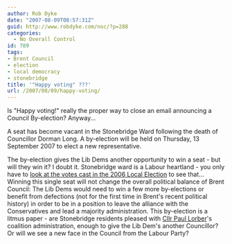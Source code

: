 ```yaml
---
author: Rob Dyke
date: "2007-08-09T08:57:31Z"
guid: http://www.robdyke.com/noc/?p=288
categories:
  - No Overall Control
id: 789
tags:
- Brent Council
- election
- local democracy
- stonebridge
title: '"Happy voting" ???'
url: /2007/08/09/happy-voting/
---
```

Is "Happy voting!" really the proper way to close an email announcing a Council By-election? Anyway...
  
A seat has become vacant in the Stonebridge Ward following the death of Councillor Dorman Long. A by-election will be held on Thursday, 13 September 2007 to elect a new representative.

The by-election gives the Lib Dems another opportunity to win a seat - but will they win it? I doubt it. Stonebridge ward is a Labour heartland - you only have to [look at the votes cast in the 2006 Local Election](http://www.brent.gov.uk/elections.nsf/031d5c68638196618025664000760871/e9175a18d2181c5a8025714500529c07!OpenDocument&#038;Start=1&#038;Count=60&#038;Expand=16 "Brent Council 2006 Local Election Results") to see that... Winning this single seat will not change the overall political balance of Brent Council: The Lib Dems would need to win a few more by-elections or benefit from defections (not for the first time in Brent's recent political history) in order to be in a position to leave the alliance with the Conservatives and lead a majority administration. This by-election is a litmus paper - are Stonebridge residents pleased with [Cllr Paul Lorber](http://www.brent.gov.uk/leader "Brent Council's webpage for the Leader of the Council")'s coalition administration, enough to give the Lib Dem's another Councillor? Or will we see a new face in the Council from the Labour Party?